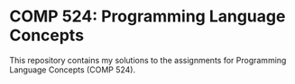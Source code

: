 # COMP 524: Programming Language Concepts
This repository contains my solutions to the assignments for Programming Language Concepts (COMP 524).
